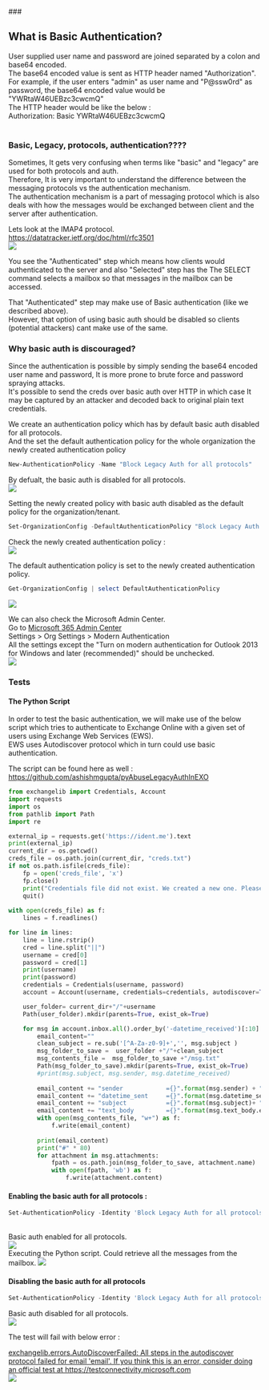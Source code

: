 ###<h2>What is Basic Authentication?</h2>
User supplied user name and password are joined separated by a colon and base64 encoded. <br>
The base64 encoded value is sent as HTTP header named "Authorization".<br>
For example, if the user enters "admin" as user name and "P@ssw0rd" as password, the base64 encoded value would be "YWRtaW46UEBzc3cwcmQ"<br>
The HTTP header would be like the below :<br>
Authorization: Basic YWRtaW46UEBzc3cwcmQ<br>
<br>

### Basic, Legacy, protocols, authentication????
Sometimes, It gets very confusing when terms like "basic" and "legacy" are used for both protocols and auth. <br>
Therefore, It is very important to understand the difference between the messaging protocols vs the authentication mechanism. <br>
The authentication mechanism is a part of messaging protocol which is also deals with how the messages would be exchanged between client and the server after authentication. <br>

Lets look at the IMAP4 protocol. <br>
https://datatracker.ietf.org/doc/html/rfc3501 <br>
<img src="../../../images/o365security/disable-basic-auth-9.png"></img><br>

You see the "Authenticated" step which means how clients would authenticated to the server and also "Selected" step has the The SELECT command selects a mailbox so that messages in the mailbox can be accessed. <br>

That "Authenticated" step may make use of Basic authentication (like we described above).<br>
However, that option of using basic auth should be disabled so clients (potential attackers) cant make use of the same.<br>


### Why basic auth is discouraged?
Since the authentication is possible by simply sending the base64 encoded user name and password, It is more prone to brute force and password spraying attacks.<br>
It's possible to send the creds over basic auth over HTTP in which case It may be captured by an attacker and decoded back to original plain text credentials.<br>


We create an authentication policy which has by default basic auth disabled for all protocols. <br>
And the set the default authentication policy for the whole organization the newly created authentication policy

```powershell
New-AuthenticationPolicy -Name "Block Legacy Auth for all protocols"
```
By defualt, the basic auth is disabled for all protocols. <br>
<img src="../../../images/o365security/disable-basic-auth-5-all-protocols.png"></img>

Setting the newly created policy with basic auth disabled as the default policy for the organization/tenant. <br>
```powershell
Set-OrganizationConfig -DefaultAuthenticationPolicy "Block Legacy Auth for all protocols"
```

Check the newly created authentication policy : <br>
<img src="../../../images/o365security/disable-basic-auth-1.png"></img>

The default authentication policy is set to the newly created authentication policy. <br>

```powershell
Get-OrganizationConfig | select DefaultAuthenticationPolicy
```

<img src="../../../images/o365security/disable-basic-auth-2.png"></img>

We can also check the Microsoft Admin Center.<br>
Go to <a href="https://admin.microsoft.com/">Microsoft 365 Admin Center</a> <br>
Settings > Org Settings > Modern Authentication <br>
All the settings except the "Turn on modern authentication for Outlook 2013 for Windows and later (recommended)" should be unchecked. <br>
<img src="../../../images/o365security/disable-basic-auth-3.png"></img>


### Tests

#### The Python Script
In order to test the basic authentication, we will make use of the below script which tries to authenticate to Exchange Online with a given set of users using Exchange Web Services (EWS).<br>
EWS uses Autodiscover protocol which in turn could use basic authentication.

The script can be found here as well :<br>
https://github.com/ashishmgupta/pyAbuseLegacyAuthInEXO <br>

```python
from exchangelib import Credentials, Account
import requests
import os
from pathlib import Path
import re

external_ip = requests.get('https://ident.me').text
print(external_ip)
current_dir = os.getcwd()
creds_file = os.path.join(current_dir, "creds.txt")
if not os.path.isfile(creds_file):
    fp = open('creds_file', 'x')
    fp.close()
    print("Credentials file did not exist. We created a new one. Please populate with username and password separated by || in each line")
    quit()
    
with open(creds_file) as f:
    lines = f.readlines()

for line in lines:
	line = line.rstrip()
	cred = line.split("||")
	username = cred[0]
	password = cred[1]
	print(username)
	print(password)
	credentials = Credentials(username, password)
	account = Account(username, credentials=credentials, autodiscover=True)

	user_folder= current_dir+"/"+username
	Path(user_folder).mkdir(parents=True, exist_ok=True)

	for msg in account.inbox.all().order_by('-datetime_received')[:10]:
		email_content=""
		clean_subject = re.sub('[^A-Za-z0-9]+','', msg.subject )
		msg_folder_to_save =  user_folder +"/"+clean_subject
		msg_contents_file =  msg_folder_to_save +"/msg.txt"
		Path(msg_folder_to_save).mkdir(parents=True, exist_ok=True)
		#print(msg.subject, msg.sender, msg.datetime_received)
		
		email_content += "sender            ={}".format(msg.sender) + "\n"
		email_content += "datetime_sent     ={}".format(msg.datetime_sent)+ "\n"
		email_content += "subject           ={}".format(msg.subject)+ "\n"
		email_content += "text_body         ={}".format(msg.text_body.encode('UTF-8'))+ "\n"
		with open(msg_contents_file, "w+") as f:
			f.write(email_content)
		
		print(email_content)
		print("#" * 80)
		for attachment in msg.attachments:
			fpath = os.path.join(msg_folder_to_save, attachment.name)
			with open(fpath, 'wb') as f:
				f.write(attachment.content)
```


#### Enabling the basic auth for all protocols : <br>
```Powershell 
Set-AuthenticationPolicy -Identity 'Block Legacy Auth for all protocols' -AllowBasicAuthAutodiscover -AllowBasicAuthActiveSync -AllowBasicAuthImap -AllowBasicAuthMapi -AllowBasicAuthOfflineAddressBook -AllowBasicAuthOutlookService -AllowBasicAuthPop -AllowBasicAuthPowershell -AllowBasicAuthReportingWebServices -AllowBasicAuthRpc -AllowBasicAuthSmtp -AllowBasicAuthWebServices
```
<br>
Basic auth enabled for all protocols.<br>
<img src="../../../images/o365security/disable-basic-auth-6-all-protocols-enabled.png"></img>

<br>
Executing the Python script. 
Could retrieve all the messages from the mailbox.
<img src="../../../images/o365security/disable-basic-auth-test-7.png"></img>

#### Disabling the basic auth for all protocols <br>
```powershell
Set-AuthenticationPolicy -Identity 'Block Legacy Auth for all protocols' -AllowBasicAuthAutodiscover:$false -AllowBasicAuthActiveSync:$false -AllowBasicAuthImap:$false -AllowBasicAuthMapi:$false -AllowBasicAuthOfflineAddressBook:$false -AllowBasicAuthOutlookService:$false -AllowBasicAuthPop:$false -AllowBasicAuthPowershell:$false -AllowBasicAuthReportingWebServices:$false -AllowBasicAuthRpc:$false -AllowBasicAuthSmtp:$false -AllowBasicAuthWebServices:$false 
```
Basic auth disabled for all protocols.<br>
<img src="../../../images/o365security/disable-basic-auth-6-all-protocols-disabled.png"></img> <br>

The test will fail with below error : <br>

<u>
exchangelib.errors.AutoDiscoverFailed: All steps in the autodiscover protocol failed for email 'email'. If you think this is an error, consider doing an official test at https://testconnectivity.microsoft.com
</u>
<br>
<img src="../../../images/o365security/disable-basic-auth-test-8.png"></img> <br>
<br>
